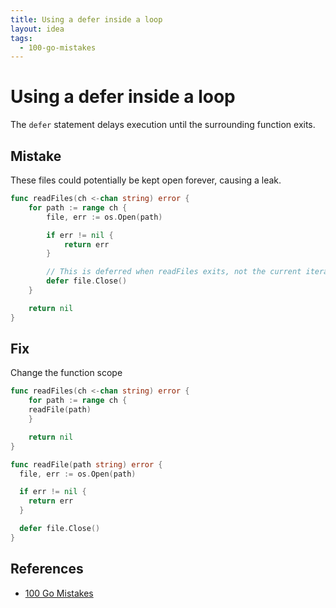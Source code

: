 ```yaml
---
title: Using a defer inside a loop
layout: idea
tags:
  - 100-go-mistakes
---
```


# Using a defer inside a loop

The `defer` statement delays execution until the surrounding function exits.

## Mistake

These files could potentially be kept open forever, causing a leak.

```go
func readFiles(ch <-chan string) error {
	for path := range ch {
		file, err := os.Open(path)

		if err != nil {
			return err
		}

		// This is deferred when readFiles exits, not the current iteration
		defer file.Close()
	}

	return nil
}
```

## Fix

Change the function scope

```go
func readFiles(ch <-chan string) error {
	for path := range ch {
    readFile(path)
	}

	return nil
}

func readFile(path string) error {
  file, err := os.Open(path)

  if err != nil {
    return err
  }

  defer file.Close()
}
```

## References

- [100 Go Mistakes](/reference/100-Go-Mistakes-and-How-to-Avoid-Them)
